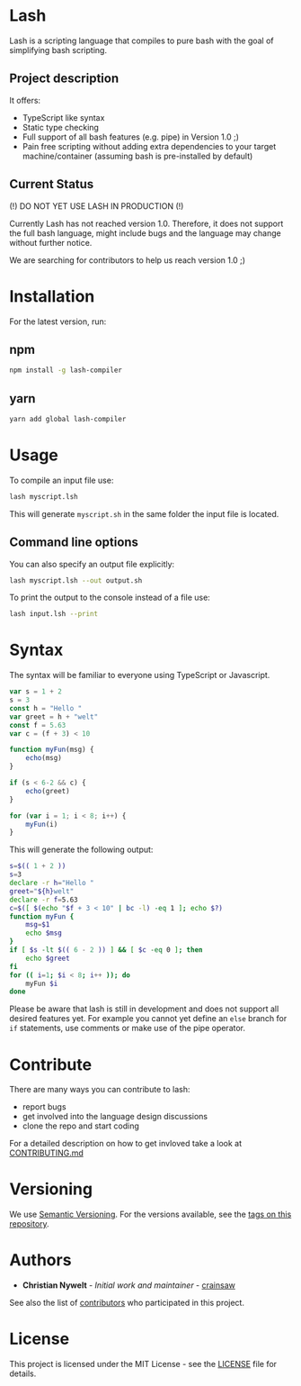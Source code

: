 # Lash

Lash is a scripting language that compiles to pure bash with the goal of simplifying bash scripting.

## Project description

It offers:
* TypeScript like syntax
* Static type checking
* Full support of all bash features (e.g. pipe) in Version 1.0 ;)
* Pain free scripting without adding extra dependencies to your target machine/container (assuming bash is pre-installed by default)

## Current Status

(!) DO NOT YET USE LASH IN PRODUCTION (!)

Currently Lash has not reached version 1.0. Therefore, it does not support the full bash language, might include bugs and the language may change without further notice.

We are searching for contributors to help us reach version 1.0 ;)

# Installation

For the latest version, run:

## npm

```bash
npm install -g lash-compiler
```

## yarn

```bash
yarn add global lash-compiler
```

# Usage
To compile an input file use:
```bash
lash myscript.lsh
```
This will generate `myscript.sh` in the same folder the input file is located.

## Command line options
You can also specify an output file explicitly:
```bash
lash myscript.lsh --out output.sh
```

To print the output to the console instead of a file use:
```bash
lash input.lsh --print
```

# Syntax
The syntax will be familiar to everyone using TypeScript or Javascript.
```javascript
var s = 1 + 2
s = 3
const h = "Hello "
var greet = h + "welt"
const f = 5.63
var c = (f + 3) < 10

function myFun(msg) {
	echo(msg)
}

if (s < 6-2 && c) {
	echo(greet)
}

for (var i = 1; i < 8; i++) {
	myFun(i)
}
```

This will generate the following output:
```bash
s=$(( 1 + 2 ))
s=3
declare -r h="Hello "
greet="${h}welt"
declare -r f=5.63
c=$([ $(echo "$f + 3 < 10" | bc -l) -eq 1 ]; echo $?)
function myFun {
	msg=$1
	echo $msg
}
if [ $s -lt $(( 6 - 2 )) ] && [ $c -eq 0 ]; then
	echo $greet
fi
for (( i=1; $i < 8; i++ )); do
	myFun $i
done
```

Please be aware that lash is still in development and does not support all desired features yet. For example you cannot yet define an `else` branch for `if` statements, use comments or make use of the pipe operator.

# Contribute

There are many ways you can contribute to lash:
- report bugs
- get involved into the language design discussions
- clone the repo and start coding

For a detailed description on how to get invloved take a look at [CONTRIBUTING.md](./CONTRIBUTE.md)

# Versioning

We use [Semantic Versioning](http://semver.org/). For the versions available, see the [tags on this repository](https://github.com/your/project/tags).

# Authors

* **Christian Nywelt** - *Initial work and maintainer* - [crainsaw](https://github.com/crainsaw)

See also the list of [contributors](https://github.com/your/project/contributors) who participated in this project.

# License

This project is licensed under the MIT License - see the [LICENSE](LICENSE) file for details.
